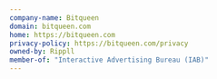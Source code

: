 ```yaml
---
company-name: Bitqueen
domain: bitqueen.com
home: https://bitqueen.com
privacy-policy: https://bitqueen.com/privacy
owned-by: Rippll
member-of: "Interactive Advertising Bureau (IAB)"
---
```




